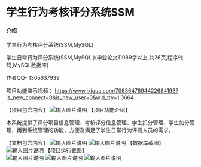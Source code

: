 # 学生行为考核评分系统SSM

#### 介绍
学生行为考核评分系统(SSM,MySQL)



学生日常行为评分系统(SSM,MySQL )(毕业论文11089字以上,共26页,程序代码,MySQL数据库)

作者QQ- 1305637939

项目功能演示视频： https://www.ixigua.com/7063647894422684193?is_new_connect=0&is_new_user=0&wid_try=1
3664

【项目包含内容】
![输入图片说明](images/1image.png)
【项目功能介绍】

本系统提供了评分项目信息管理、考核评分信息管理、学生扣分管理、学生加分管理，再到系统管理的功能，方便及满足了学生日常行为评测人员的需求。



【文档包含内容】
![输入图片说明](images/2image.png)
![输入图片说明](images/3image.png)
【数据库截图】
![输入图片说明](images/4image.png)
【项目运行截图】   
![输入图片说明](images/5image.png)
![输入图片说明](images/6image.png)
![输入图片说明](images/7image.png)